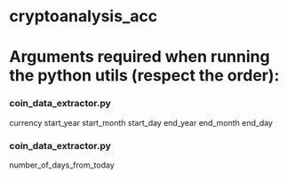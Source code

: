 # cryptoanalysis_acc
  

# Arguments required when running the python utils (respect the order):  
### coin_data_extractor.py  
currency start_year start_month start_day end_year end_month end_day  
  

### coin_data_extractor.py  
number_of_days_from_today

